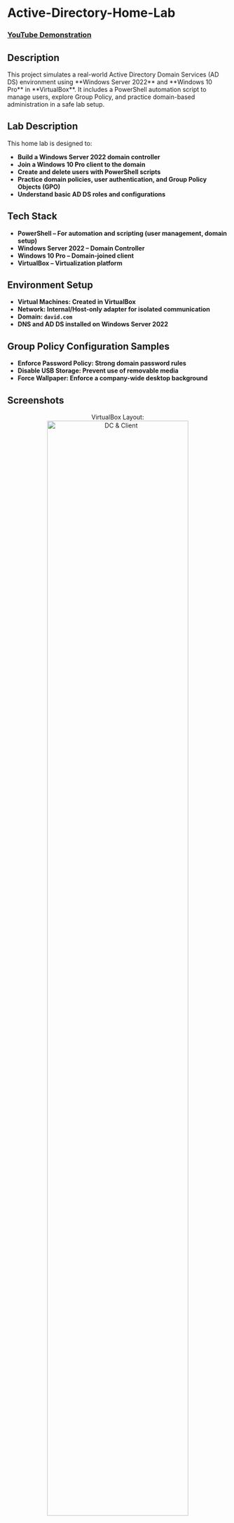 # Active-Directory-Home-Lab


 ### [YouTube Demonstration](https://youtu.be/7eJexJVCqJo)

<h2>Description</h2>
This project simulates a real-world Active Directory Domain Services (AD DS) environment using **Windows Server 2022** and **Windows 10 Pro** in **VirtualBox**. It includes a PowerShell automation script to manage users, explore Group Policy, and practice domain-based administration in a safe lab setup.
<br />


<h2>Lab Description</h2>
This home lab is designed to:

- <b>Build a Windows Server 2022 domain controller</b> 
- <b>Join a Windows 10 Pro client to the domain</b>
- <b>Create and delete users with PowerShell scripts</b>
- <b>Practice domain policies, user authentication, and Group Policy Objects (GPO)</b>
- <b>Understand basic AD DS roles and configurations</b>


<h2>Tech Stack</h2>

- <b>**PowerShell** – For automation and scripting (user management, domain setup)</b>
- <b>**Windows Server 2022** – Domain Controller</b>
- <b>**Windows 10 Pro** – Domain-joined client</b>
- <b>**VirtualBox** – Virtualization platform</b>

<h2>Environment Setup</h2>

- <b>Virtual Machines: Created in VirtualBox</b>
- <b>Network: Internal/Host-only adapter for isolated communication</b>
- <b>Domain: `david.com`</b>
- <b>DNS and AD DS installed on Windows Server 2022</b>

<h2>Group Policy Configuration Samples</h2>

- <b>Enforce Password Policy: Strong domain password rules</b>
- <b>Disable USB Storage: Prevent use of removable media</b>
- <b>Force Wallpaper: Enforce a company-wide desktop background</b>

<h2>Screenshots</h2>

<p align="center">
 VirtualBox Layout:  <br/>
<img src="https://i.imgur.com/kU1XprL.png" height="80%" width="80%" alt="DC & Client"/>
 <br />
 <br />
AD DS Server Role Installed: <br/>
<img src="https://i.imgur.com/WGvGDoF.png" height="80%" width="80%" alt="Active Directory Domain Services (AD DS)"/>
<br />
<br />
 New Forest Configuration:  <br/>
<img src="https://i.imgur.com/cDIRMGL.png" height="80%" width="80%"  alt="Domain name: mydomain.com"/>
<br />
<br />

<h2>PowerShell Automation</h2>

Create_User Script: <br/>
<img src="https://i.imgur.com/GpF8b8t.png" height="80%" width="80%" alt="PowerShell script"/>
<br />
<br />
Delete_user:  <br/>
<img src="https://i.imgur.com/WkPRIgw.png" height="80%" width="80%" alt="PowerShell script"/>
<br />
<br />

<h2>Group Policy Configuration Samples</h2>
Enforce Password Policy: Strong domain password rules:  <br/>
<img src="https://i.imgur.com/YMNGUY6.png" height="80%" width="80%" alt="Disk Sanitization Steps"/>
<br />
<br />
Disable USB Storage: Prevent use of removable media:  <br/>
<img src="https://i.imgur.com/SXzeZfS.png" height="80%" width="80%" alt="Disk Sanitization Steps"/>
<br />
<br />
Force Wallpaper: Enforce a company-wide desktop background:  <br/>
<img src="https://i.imgur.com/4TesfRu.png" height="80%" width="80%" alt="Disk Sanitization Steps"/>
</p>

<!--
 ```diff
- text in red
+ text in green
! text in orange
# text in gray
@@ text in purple (and bold)@@
```
--!>
